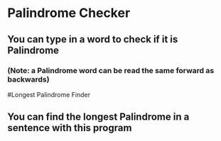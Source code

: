 # Palindrome Checker

## You can type in a word to check if it is Palindrome
### (Note: a Palindrome word can be read the same forward as backwards)

#Longest Palindrome Finder
## You can find the longest Palindrome in a sentence with this program